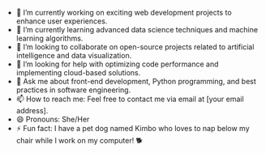 - 🔭 I’m currently working on exciting web development projects to enhance user experiences.
- 🌱 I’m currently learning advanced data science techniques and machine learning algorithms.
- 👯 I’m looking to collaborate on open-source projects related to artificial intelligence and data visualization.
- 🤔 I’m looking for help with optimizing code performance and implementing cloud-based solutions.
- 💬 Ask me about front-end development, Python programming, and best practices in software engineering.
- 📫 How to reach me: Feel free to contact me via email at [your email address].
- 😄 Pronouns: She/Her
- ⚡ Fun fact: I have a pet dog named Kimbo who loves to nap below my chair while I work on my computer! 🐕
